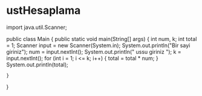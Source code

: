 # ustHesaplama
import java.util.Scanner;

public class Main {
    public static void main(String[] args) {
        int num, k;
        int total = 1;
        Scanner input = new Scanner(System.in);
        System.out.println("Bir sayi giriniz");
        num = input.nextInt();
        System.out.println(" ussu giriniz ");
        k = input.nextInt();
        for (int i = 1; i <= k; i++) {
            total = total * num;
        }
        System.out.println(total);
        
    }
}
